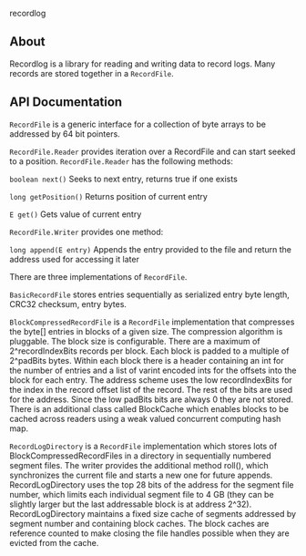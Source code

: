 recordlog

## About
Recordlog is a library for reading and writing data to record logs. Many records are stored together in a `RecordFile`.

## API Documentation
`RecordFile` is a generic interface for a collection of byte arrays to be addressed by 64 bit pointers.

`RecordFile.Reader` provides iteration over a RecordFile and can start seeked to a position.
`RecordFile.Reader` has the following methods:

`boolean next()`
Seeks to next entry, returns true if one exists

`long getPosition()`
Returns position of current entry

`E get()`
Gets value of current entry

`RecordFile.Writer` provides one method:

`long append(E entry)`
Appends the entry provided to the file and return the address used for accessing it later


There are three implementations of `RecordFile`.

`BasicRecordFile` stores entries sequentially as serialized entry byte length, CRC32 checksum, entry bytes.

`BlockCompressedRecordFile` is a `RecordFile` implementation that compresses the byte[] entries in blocks of a given size.  The compression algorithm is pluggable.  The block size is configurable.  There are a maximum of 2^recordIndexBits records per block.  Each block is padded to a multiple of 2^padBits bytes.  Within each block there is a header containing an int for the number of entries and a list of varint encoded ints for the offsets into the block for each entry.  The address scheme uses the low recordIndexBits for the index in the record offset list of the record.  The rest of the bits are used for the address.  Since the low padBits bits are always 0 they are not stored.  There is an additional class called BlockCache which enables blocks to be cached across readers using a weak valued concurrent computing hash map.

`RecordLogDirectory` is a `RecordFile` implementation which stores lots of BlockCompressedRecordFiles in a directory in sequentially numbered segment files.  The writer provides the additional method roll(), which synchronizes the current file and starts a new one for future appends.  RecordLogDirectory uses the top 28 bits of the address for the segment file number, which limits each individual segment file to 4 GB (they can be slightly larger but the last addressable block is at address 2^32).  RecordLogDirectory maintains a fixed size cache of segments addressed by segment number and containing block caches.  The block caches are reference counted to make closing the file handles possible when they are evicted from the cache.

